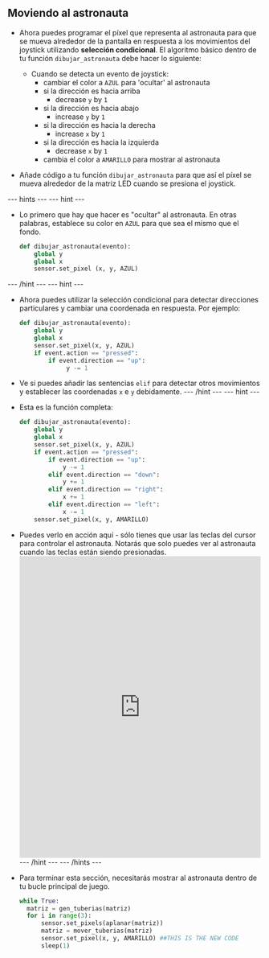 ## Moviendo al astronauta

- Ahora puedes programar el píxel que representa al astronauta para que se mueva alrededor de la pantalla en respuesta a los movimientos del joystick utilizando **selección condicional**. El algoritmo básico dentro de tu función `dibujar_astronauta` debe hacer lo siguiente:
  - Cuando se detecta un evento de joystick:
    - cambiar el color a `AZUL` para 'ocultar' al astronauta
    - si la dirección es hacia arriba
      - decrease `y` by `1`
    - si la dirección es hacia abajo
      - increase `y` by `1`
    - si la dirección es hacia la derecha
      - increase `x` by `1`
    - si la dirección es hacia la izquierda
      - decrease `x` by `1`
    - cambia el color a `AMARILLO` para mostrar al astronauta

- Añade código a tu función `dibujar_astronauta` para que así el píxel se mueva alrededor de la matriz LED cuando se presiona el joystick.

--- hints --- --- hint ---
- Lo primero que hay que hacer es "ocultar" al astronauta. En otras palabras, establece su color en `AZUL` para que sea el mismo que el fondo.
    ```python
    def dibujar_astronauta(evento):
        global y
        global x
        sensor.set_pixel (x, y, AZUL)
    ```
--- /hint --- --- hint ---
- Ahora puedes utilizar la selección condicional para detectar direcciones particulares y cambiar una coordenada en respuesta. Por ejemplo:
  ```python
  def dibujar_astronauta(evento):
      global y
      global x
      sensor.set_pixel(x, y, AZUL)
      if event.action == "pressed":
          if event.direction == "up":
               y -= 1
  ```
- Ve si puedes añadir las sentencias `elif` para detectar otros movimientos y establecer las coordenadas `x` e `y` debidamente. --- /hint --- --- hint ---
- Esta es la función completa:
  ```python
  def dibujar_astronauta(evento):
      global y      
      global x
      sensor.set_pixel(x, y, AZUL)
      if event.action == "pressed":
          if event.direction == "up":
              y -= 1
          elif event.direction == "down":
              y += 1
          elif event.direction == "right":
              x += 1
          elif event.direction == "left":
              x -= 1
      sensor.set_pixel(x, y, AMARILLO)
  ```
- Puedes verlo en acción aquí - sólo tienes que usar las teclas del cursor para controlar el astronauta. Notarás que solo puedes ver al astronauta cuando las teclas están siendo presionadas. <iframe src="https://trinket.io/embed/python/9dc48939c7" width="100%" height="600" frameborder="0" marginwidth="0" marginheight="0" allowfullscreen mark="crwd-mark"></iframe> --- /hint --- --- /hints ---

- Para terminar esta sección, necesitarás mostrar al astronauta dentro de tu bucle principal de juego.

    ```python
    while True:
      matriz = gen_tuberias(matriz)
      for i in range(3):
          sensor.set_pixels(aplanar(matriz))
          matriz = mover_tuberias(matriz)
          sensor.set_pixel(x, y, AMARILLO) ##THIS IS THE NEW CODE
          sleep(1)
    ```
